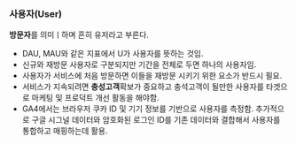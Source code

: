 ### 사용자(User)
**방문자**를 의미ㅣ하며 흔히 유저라고 부른다.
- DAU, MAU와 같은 지표에서 U가 사용자를 뜻하는 것임.
- 신규와 재방문 사용자로 구분되지만 기간을 전체로 두면 하나의 사용자임.
- 사용자가 서비스에 처음 방문하면 이들을 재방문 시키기 위한 요소가 반드시 필요.
- 서비스가 지속되려면 **충성고객**확보가 중요하고 충석고객이 될만한 사용자를 타겟으로 마케팅 및 프로덕트 개선 활동을 해야함.
- GA4에서는 브라우저 쿠카 ID 및 기기 정보를 기반으로 사용자를 측정함. 추가적으로 구글 시그널 데이터와 암호화된 로그인 ID를 기존 데이터와 결합해서 사용자를 통합하고 매핑하는데 활용.
